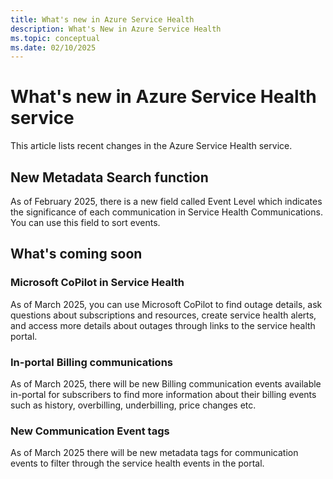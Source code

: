 ```yaml
---
title: What's new in Azure Service Health
description: What's New in Azure Service Health
ms.topic: conceptual
ms.date: 02/10/2025
---
```


# What's new in Azure Service Health service

This article lists recent changes in the Azure Service Health service. 

## New Metadata Search function
As of February 2025, there is a new field called Event Level which indicates the significance of each communication in Service Health Communications. You can use this field to sort events.



## What's coming soon

### Microsoft CoPilot in Service Health
As of March 2025, you can use Microsoft CoPilot to find outage details, ask questions about subscriptions and resources, create service health alerts, and access more details about outages through links to the service health portal. 

### In-portal Billing communications
As of March 2025, there will be new Billing communication events available in-portal for subscribers to find more information about their billing events such as history, overbilling, underbilling, price changes etc.

### New Communication Event tags
As of March 2025 there will be new metadata tags for communication events to filter through the service health events in the portal.
